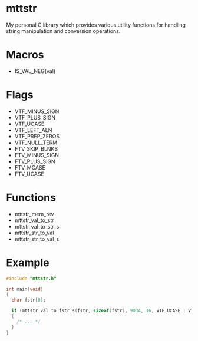 # mttstr
My personal C library which provides various utility functions for handling string manipulation and conversion operations.

# Macros
- IS_VAL_NEG(val)

# Flags
- VTF_MINUS_SIGN
- VTF_PLUS_SIGN
- VTF_UCASE
- VTF_LEFT_ALN
- VTF_PREP_ZEROS
- VTF_NULL_TERM
- FTV_SKIP_BLNKS
- FTV_MINUS_SIGN
- FTV_PLUS_SIGN
- FTV_MCASE
- FTV_UCASE

# Functions
- mttstr_mem_rev
- mttstr_val_to_str
- mttstr_val_to_str_s
- mttstr_str_to_val
- mttstr_str_to_val_s

# Example
```c
#include "mttstr.h"

int main(void)
{
  char fstr[8];

  if (mttstr_val_to_fstr_s(fstr, sizeof(fstr), 9034, 16, VTF_UCASE | VTF_NULL_TERM))
  {
    /* ... */
  }
}
```
